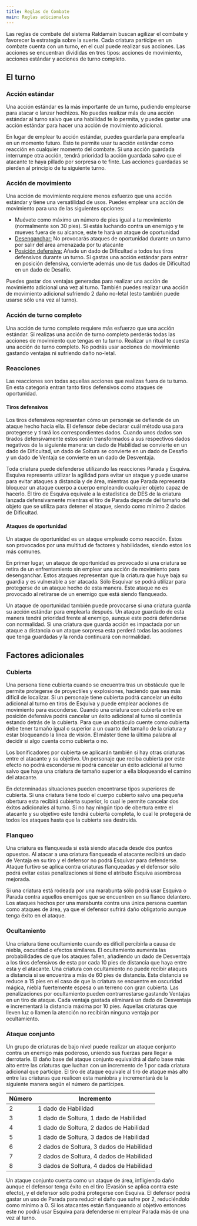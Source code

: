 ```yaml
---
title: Reglas de Combate
main: Reglas adicionales
---
```


Las reglas de combate del sistema Raldamain buscan agilizar el combate y favorecer la estrategia sobre la suerte. Cada criatura partícipe en un combate cuenta con un turno, en el cual puede realizar sus acciones. Las acciones se encuentran divididas en tres tipos: acciones de movimiento, acciones estándar y acciones de turno completo.

## El turno

### Acción estándar

Una acción estándar es la más importante de un turno, pudiendo emplearse para atacar o lanzar hechizos. No puedes realizar más de una acción estándar al turno salvo que una habilidad te lo permita, y puedes gastar una acción estándar para hacer una acción de movimiento adicional. 

En lugar de emplear tu acción estándar, puedes guardarla para emplearla en un momento futuro. Esto te permite usar tu acción estándar como reacción en cualquier momento del combate. Si una acción guardada interrumpe otra acción, tendrá prioridad la acción guardada salvo que el atacante te haya pillado por sorpresa o te finte. Las acciones guardadas se pierden al principio de tu siguiente turno.

### Acción de movimiento

Una acción de movimiento requiere menos esfuerzo que una acción estándar y tiene una versatilidad de usos. Puedes emplear una acción de movimiento para una de las siguientes opciones:

- Muévete como máximo un número de pies igual a tu movimiento (normalmente son 30 pies). Si estás luchando contra un enemigo y te mueves fuera de su alcance, este te hará un ataque de oportunidad
- <u>Desenganchar:</u> No provocarás ataques de oportunidad durante un turno por salir del área amenazada por tu atacante
- <u>Posición defensiva:</u> Añade un dado de Dificultad a todos tus tiros defensivos durante un turno. Si gastas una acción estándar para entrar en posición defensiva, convierte además uno de tus dados de Dificultad en un dado de Desafío.

Puedes gastar dos ventajas generadas para realizar una acción de movimiento adicional una vez al turno. También puedes realizar una acción de movimiento adicional sufriendo 2 daño no-letal (esto también puede usarse sólo una vez al turno).

### Acción de turno completo

Una acción de turno completo requiere más esfuerzo que una acción estándar. Si realizas una acción de turno completo perderás todas las acciones de movimiento que tengas en tu turno. Realizar un ritual te cuesta una acción de turno completo. No podrás usar acciones de movimiento gastando ventajas ni sufriendo daño no-letal.

### Reacciones

Las reacciones son todas aquellas acciones que realizas fuera de tu turno. En esta categoría entran tanto tiros defensivos como ataques de oportunidad.

#### Tiros defensivos

Los tiros defensivos representan cómo un personaje se defiende de un ataque hecho hacia ella. El defensor debe declarar cuál método usa para protegerse y tirará los correspondientes dados. Cuando unos dados son tirados defensivamente estos serán transformados a sus respectivos dados negativos de la siguiente manera: un dado de Habilidad se convierte en un dado de Dificultad, un dado de Soltura se convierte en un dado de Desafío y un dado de Ventaja se convierte en un dado de Desventaja.

Toda criatura puede defenderse utilizando las reacciones Parada y Esquiva. Esquiva representa utilizar la agilidad para evitar un ataque y puede usarse para evitar ataques a distancia y de área, mientras que Parada representa bloquear un ataque cuerpo a cuerpo empleando cualquier objeto capaz de hacerlo. El tiro de Esquiva equivale a la estadística de DES de la criatura lanzada defensivamente mientras el tiro de Parada depende del tamaño del objeto que se utiliza para detener el ataque, siendo como mínimo 2 dados de Dificultad.

#### Ataques de oportunidad

Un ataque de oportunidad es un ataque empleado como reacción. Estos son provocados por una multitud de factores y habilidades, siendo estos los más comunes. 

En primer lugar, un ataque de oportunidad es provocado si una criatura se retira de un enfrentamiento sin emplear una acción de movimiento para desenganchar. Estos ataques representan que la criatura que huye baja su guardia y es vulnerable a ser atacada. Sólo Esquivar se podrá utilizar para protegerse de un ataque hecho de esta manera. Este ataque no es provocado al retirarse de un enemigo que está siendo flanqueado.

Un ataque de oportunidad también puede provocarse si una criatura guarda su acción estándar para emplearla después. Un ataque guardado de esta manera tendrá prioridad frente al enemigo, aunque este podrá defenderse con normalidad. Si una criatura que guarda acción es impactada por un ataque a distancia o un ataque sorpresa esta perderá todas las acciones que tenga guardadas y la ronda continuará con normalidad.

## Factores adicionales

### Cubierta

Una persona tiene cubierta cuando se encuentra tras un obstáculo que le permite protegerse de proyectiles y explosiones, haciendo que sea más difícil de localizar. Si un personaje tiene cubierta podrá cancelar un éxito adicional al turno en tiros de Esquiva y puede emplear acciones de movimiento para esconderse. Cuando una criatura con cubierta entre en posición defensiva podrá cancelar un éxito adicional al turno si continúa estando detrás de la cubierta. Para que un obstáculo cuente como cubierta debe tener tamaño igual o superior a un cuarto del tamaño de la criatura y estar bloqueando la línea de visión. El máster tiene la última palabra al decidir si algo cuenta como cubierta o no.

Los bonificadores por cubierta se aplicarán también si hay otras criaturas entre el atacante y su objetivo. Un personaje que reciba cubierta por este efecto no podrá esconderse ni podrá cancelar un éxito adicional al turno salvo que haya una criatura de tamaño superior a ella bloqueando el camino del atacante.

En determinadas situaciones pueden encontrarse tipos superiores de cubierta. Si una criatura tiene todo el cuerpo cubierto salvo una pequeña obertura esta recibirá cubierta superior, lo cual le permite cancelar dos éxitos adicionales al turno. Si no hay ningún tipo de obertura entre el atacante y su objetivo este tendrá cubierta completa, lo cual le protegerá de todos los ataques hasta que la cubierta sea destruida.

### Flanqueo

Una criatura es flanqueada si está siendo atacada desde dos puntos opuestos. Al atacar a una criatura flanqueada el atacante recibirá un dado de Ventaja en su tiro y el defensor no podrá Esquivar para defenderse. Ataque furtivo se aplica contra criaturas flanqueadas y el defensor sólo podrá evitar estas penalizaciones si tiene el atributo Esquiva asombrosa mejorada.

Si una criatura está rodeada por una marabunta sólo podrá usar Esquiva o Parada contra aquellos enemigos que se encuentren en su flanco delantero. Los ataques hechos por una marabunta contra una única persona cuentan como ataques de área, ya que el defensor sufrirá daño obligatorio aunque tenga éxito en el ataque.

### Ocultamiento

Una criatura tiene ocultamiento cuando es difícil percibirla a causa de niebla, oscuridad o efectos similares. El ocultamiento aumenta las probabilidades de que los ataques fallen, añadiendo un dado de Desventaja a los tiros defensivos de esta por cada 10 pies de distancia que haya entre esta y el atacante. Una criatura con ocultamiento no puede recibir ataques a distancia si se encuentra a más de 60 pies de distancia. Esta distancia se reduce a 15 pies en el caso de que la criatura se encuentre en oscuridad mágica, niebla fuertemente espesa o un terreno con gran cubierta. 
Las penalizaciones por ocultamiento pueden contrarrestarse gastando Ventajas en un tiro de ataque. Cada ventaja gastada eliminará un dado de Desventaja e incrementará la distancia máxima por 10 pies. Aquellas criaturas que lleven luz o llamen la atención no recibirán ninguna ventaja por ocultamiento.

### Ataque conjunto

Un grupo de criaturas de bajo nivel puede realizar un ataque conjunto contra un enemigo más poderoso, uniendo sus fuerzas para llegar a derrotarle. El daño base del ataque conjunto equivaldrá al daño base más alto entre las criaturas que luchan con un incremento de 1 por cada criatura adicional que participe. El tiro de ataque equivale al tiro de ataque más alto entre las criaturas que realicen esta maniobra y incrementará de la siguiente manera según el número de partícipes.

| Número | Incremento                               |
| ------ | ---------------------------------------- |
| 2      | 1 dado de Habilidad                      |
| 3      | 1 dado de Soltura, 1 dado de Habilidad   |
| 4      | 1 dado de Soltura, 2 dados de Habilidad  |
| 5      | 1 dado de Soltura, 3 dados de Habilidad  |
| 6      | 2 dados de Soltura, 3 dados de Habilidad |
| 7      | 2 dados de Soltura, 4 dados de Habilidad |
| 8      | 3 dados de Soltura, 4 dados de Habilidad |

Un ataque conjunto cuenta como un ataque de área, infligiendo daño aunque el defensor tenga éxito en el tiro (Evasión se aplica contra este efecto), y el defensor sólo podrá protegerse con Esquiva. El defensor podrá gastar un uso de Parada para reducir el daño que sufre por 2, reduciéndolo como mínimo a 0. Si los atacantes están flanqueando al objetivo entonces este no podrá usar Esquiva para defenderse ni emplear Parada más de una vez al turno. 

